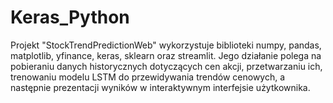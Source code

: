 # Keras_Python


Projekt "StockTrendPredictionWeb" wykorzystuje biblioteki numpy, pandas, matplotlib, yfinance, keras, sklearn oraz streamlit. Jego działanie polega na pobieraniu danych historycznych dotyczących cen akcji, przetwarzaniu ich, trenowaniu modelu LSTM do przewidywania trendów cenowych, a następnie prezentacji wyników w interaktywnym interfejsie użytkownika.
